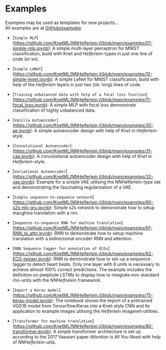 # Examples

Examples may be used as templates for new projects...    
All examples are at [GitHub/examples](https://github.com/KnetML/NNHelferlein.jl/tree/main/examples):

+ [`Simple MLP`]
  (https://github.com/KnetML/NNHelferlein.jl/blob/main/examples/01-simple-mlp.ipynb):
  A simple multi-layer perceptron for MNIST classification,
  build with Knet and *Helferlein*-types in just one line of code (or so).


+ [`Simple LeNet`]
  (https://github.com/KnetML/NNHelferlein.jl/blob/main/examples/10-simple-lenet.ipynb):
  A simple LeNet for MNIST classification, 
  build with help of the *Helferlein* layers in just two (ok: long) lines of code. 

+ [`Training unbalanced data with help of a focal loss function`]
  (https://github.com/KnetML/NNHelferlein.jl/blob/main/examples/11-focal_loss.ipynb):
  A simple MLP with focal loss demonstrate classification of highly unbalanced data.


+ [`Vanilla Autoencoder`]
  (https://github.com/KnetML/NNHelferlein.jl/blob/main/examples/30-ae.ipynb):
  A simple autoencoder design with help of *Knet* in *Helferlein*-style.
  

+ [`Convolutional Autoencoder`]
  (https://github.com/KnetML/NNHelferlein.jl/blob/main/examples/31-cae.ipynb):
  A convolutional autoencoder design with help of *Knet* in *Helferlein*-style.
  

+ [`Variational Autoencoder`]
  (https://github.com/KnetML/NNHelferlein.jl/blob/main/examples/32-vae.ipynb):
  Example for a simple VAE utilising the NNHelferlein-type `VAE` and demonstrating the
  fascinating regularisation of a VAE.

+ [`Simple sequence-to-sequence network`]
  (https://github.com/KnetML/NNHelferlein.jl/blob/main/examples/60-s2s-nlp-gru.ipynb):
  Simple s2s network to demonstrate how to setup macghine translation with 
  a rnn.

+ [`Sequence-to-sequence RNN for machine translation`]
  (https://github.com/KnetML/NNHelferlein.jl/blob/main/examples/61-RNN_bi_attn.ipynb):
  RNN to demonstrate how to setup machine translation with 
  a bidirectional encoder RNN and attention.

+ [`RNN Sequence tagger for annotation of ECGs`]
  (https://github.com/KnetML/NNHelferlein.jl/blob/main/examples/62-ECG-tagger.ipynb):
  RNN to demonstrate how to set-up a sequence tagger to detect
  heart beats. Only one layer with 8 units is necessary to achieve almost
  100% correct predictions. 
  The example includes the definition on peephole LSTMs to display
  how to integrate non-standard rnn-units with the *NNHelfrelein* framework.

+ [`Import a Keras model`]
  (https://github.com/KnetML/NNHelferlein.jl/blob/main/examples/75-keras-model.ipynb):
  The notebook shows the import of a pretrained VGG16 model
  from Tensorflow/Keras into a Knet-style CNN
  and its application to example images utilising the
  *Helferlein* imagenet-utilities.

+ [`Transformer for machine translation`]
  (https://github.com/KnetML/NNHelferlein.jl/blob/main/examples/80-transformer.ipynb):
  A simple transformer architecture is set up according to the
  2017 Vaswani paper *Attention is All You Need* with help of 
  *NNHelferlein*-utils.

